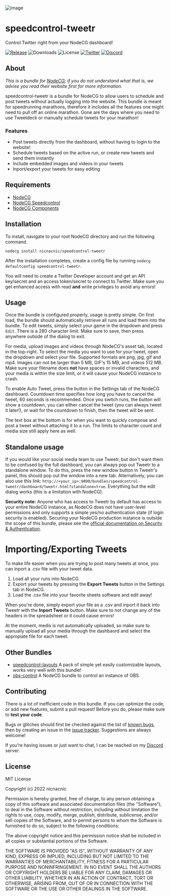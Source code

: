 ![image](https://user-images.githubusercontent.com/39160563/116319341-5b0c8180-a784-11eb-8310-82c17b0f3e63.png)

# speedcontrol-tweetr
Control Twitter right from your NodeCG dashboard!

[![Release](https://img.shields.io/github/v/release/nicnacnic/speedcontrol-tweetr?label=Release)](https://github.com/nicnacnic/speedcontrol-tweetr/releases)
![Downloads](https://img.shields.io/github/downloads/nicnacnic/speedcontrol-tweetr/total?label=Downloads)
![License](https://img.shields.io/github/license/nicnacnic/speedcontrol-tweetr?label=License)
[![Twitter](https://img.shields.io/twitter/follow/nicnacnic11?style=social)](https://twitter.com/nicnacnic11)
[![Discord](https://img.shields.io/badge/-Join%20the%20Discord!-brightgreen?label=&logo=discord&logoColor=ffffff&color=7389D8&labelColor=6A7EC2)](https://discord.gg/A34Qpfe)

## About
*This is a bundle for [NodeCG](https://github.com/nodecg/nodecg); if you do not understand what that is, we advise you read their website first for more information.*

speedcontrol-tweetr is a bundle for NodeCG to allow users to schedule and post tweets without actually logging into the website. This bundle is meant for speedrunning marathons, therefore it includes all the features one might need to pull off an online marathon. Gone are the days where you need to use Tweetdeck or manually schedule tweets for your marathon!

### Features
- Post tweets directly from the dashboard, without having to login to the website!
- Schedule tweets based on the active run, or create new tweets and send them instantly
- Include embedded images and videos in your tweets
- Inport/export your tweets for easy editing

## Requirements
- [NodeCG](https://github.com/nodecg/nodecg)
- [NodeCG Speedcontrol](https://github.com/speedcontrol/nodecg-speedcontrol)
- [NodeCG Components](https://github.com/nicnacnic/nodecg-components)

## Installation
To install, navigate to your root NodeCG directory and run the following command.

```nodecg install nicnacnic/speedcontrol-tweetr```

After the installation completes, create a config file by running `nodecg defaultconfig speedcontrol-tweetr`.

You will need to create a Twitter Developer account and get an API key/secret and an access token/secret to connect to Twitter. Make sure you get enhanced access with read **and** write privileges to avoid any errors!

## Usage
Once the bundle is configured properly, usage is pretty simple. On first load, the bundle should automatically retrieve all runs and load them into the bundle. To edit tweets, simply select your game in the dropdown and press `Edit`. There is a 280 character limit. Make sure to save, then press anywhere outside of the dialog to exit.

For media, upload images and videos through NodeCG's asset tab, located in the top-right. To select the media you want to use for your tweet, open the dropdown and select your file. Supported formats are png, jpg, gif and mp4. Images can not be larger than 5 MB, GIF's 15 MB, and videos 512 MB. Make sure your filename does **not** have spaces or invalid characters, and your media is within the size limit, or it will cause your NodeCG instance to crash.

To enable Auto Tweet, press the button in the Settings tab of the NodeCG dashboard. Countdown time specifies how long you have to cancel the tweet, 60 seconds is recommended. Once you switch runs, the button will show a countdown, you can either cancel the tweet (you can always tweet it later!), or wait for the countdown to finish, then the tweet will be sent.

The text box at the bottom is for when you want to quickly compose and post a tweet without attaching it to a run. The limits to character count and media size still apply here as well.

## Standalone usage

If you would like your social media team to use Tweetr, but don't want them to be confused by the full dashboard, you can always pop out Tweetr to a standalone window. To do this, press the new window button in Tweetr's panel, this should pop out the window into a new tab. Alternatively, you can also use this link: `http://<your_ip>:9090/bundles/speedcontrol-tweetr/dashboard/tweetr.html?standalone=true`. Everything but the edit dialog works (this is a limitation with NodeCG).

**Security note:** Anyone who has access to Tweetr by default has access to your entire NodeCG instance, as NodeCG does not have user-level permissions and only supports a simple yes/no authentication state (if login security is enabled). Securing your NodeCG production instance is outside the scope of this bundle, please see the [official documentation on Security & Authentication](https://www.nodecg.dev/docs/security/).

# Importing/Exporting Tweets
To make life easier when you are trying to post many tweets at once, you can inport a .csv file with your tweet data. 

1. Load all your runs into NodeCG.
2. Export your tweets by pressing the **Export Tweets** button in the Settings tab in NodeCG.
3. Load the .csv file into your favorite sheets software and edit away!

When you're done, simply export your file as a .csv and inport it back into Tweetr with the **Inport Tweets** button. Make sure to not change any of the headers in the spreadsheet or it could cause errors!

At the moment, medis is not automatically uploaded, so make sure to manually upload all your media through the dashbaord and select the appropiate file for each tweet.

## Other Bundles
- [speedcontrol-layouts](https://github.com/nicnacnic/speedcontrol-layouts) A pack of simple yet easily customizable layouts, works very well with this bundle!
- [obs-control](https://github.com/nicnacnic/obs-control) A NodeCG bundle to control an instance of OBS.

## Contributing
There is a lot of inefficient code in this bundle. If you can optimize the code, or add new features, submit a pull request! Before you do, please make sure to **test your code**.

Bugs or glitches should first be checked against the list of [known bugs](https://github.com/nicnacnic/speedcontrol-tweetr/wiki), then by creating an issue in the [issue tracker](https://github.com/nicnacnic/speedcontrol-tweetr/issues). Suggestions are always welcome!

If you're having issues or just want to chat, I can be reached on my [Discord](https://discord.gg/A34Qpfe) server.

## License
MIT  License

Copyright (c) 2022 nicnacnic

Permission is hereby granted, free of charge, to any person obtaining a copy
of this software and associated documentation files (the "Software"), to deal
in the Software without restriction, including without limitation the rights
to use, copy, modify, merge, publish, distribute, sublicense, and/or sell
copies of the Software, and to permit persons to whom the Software is
furnished to do so, subject to the following conditions:

The above copyright notice and this permission notice shall be included in all
copies or substantial portions of the Software.

THE SOFTWARE IS PROVIDED "AS IS", WITHOUT WARRANTY OF ANY KIND, EXPRESS OR
IMPLIED, INCLUDING BUT NOT LIMITED TO THE WARRANTIES OF MERCHANTABILITY,
FITNESS FOR A PARTICULAR PURPOSE AND NONINFRINGEMENT. IN NO EVENT SHALL THE
AUTHORS OR COPYRIGHT HOLDERS BE LIABLE FOR ANY CLAIM, DAMAGES OR OTHER
LIABILITY, WHETHER IN AN ACTION OF CONTRACT, TORT OR OTHERWISE, ARISING FROM,
OUT OF OR IN CONNECTION WITH THE SOFTWARE OR THE USE OR OTHER DEALINGS IN THE
SOFTWARE.
